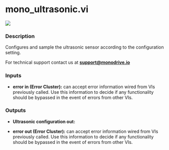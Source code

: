 # mono_ultrasonic.vi

<p class="img_container">
<img class="lg_img" src="../mono_ultrasonic.png"/>
</p>

### Description

Configures and sample the ultrasonic sensor according to the configuration setting.

For technical support contact us at <b>support@monodrive.io</b>
 

### Inputs

- **error in (Error Cluster):** can accept error information wired from VIs previously called. Use this information to decide if any functionality should be bypassed in the event of errors from other VIs. 

### Outputs

- **Ultrasonic configuration out:**   

- **error out (Error Cluster):** can accept error information wired from VIs previously called. Use this information to decide if any functionality should be bypassed in the event of errors from other VIs. 

<p>&nbsp;</p>
